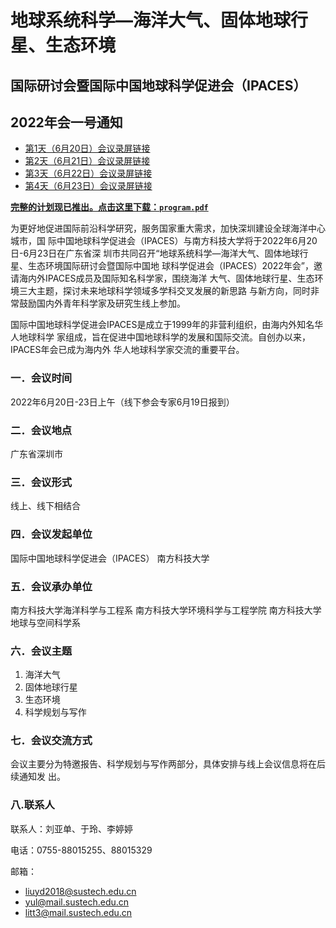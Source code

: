 # 地球系统科学—海洋大气、固体地球行星、生态环境
## 国际研讨会暨国际中国地球科学促进会（IPACES）
## 2022年会一号通知

- [第1天（6月20日）会议录屏链接](https://v.youku.com/v_show/id_XNTg5NDMyNzM3Ng==.html)
- [第2天（6月21日）会议录屏链接](https://v.youku.com/v_show/id_XNTg5NDMzMDkzMg==.html)
- [第3天（6月22日）会议录屏链接](https://v.youku.com/v_show/id_XNTg5MzA0MzgyNA==.html)
- [第4天（6月23日）会议录屏链接](https://v.youku.com/v_show/id_XNTg5NDM4MjI1Mg==.html)

[**完整的计划现已推出。点击这里下载：`program.pdf`**](https://raw.githubusercontent.com/aspyrx/ipaces.org/80b9368bb4c7dca3c2be786c193b4523b17c9296/public/events/2022-06-20-annual-meeting/program.pdf)

为更好地促进国际前沿科学研究，服务国家重大需求，加快深圳建设全球海洋中心城市，国
际中国地球科学促进会（IPACES）与南方科技大学将于2022年6月20日-6月23日在广东省深
圳市共同召开“地球系统科学—海洋大气、固体地球行星、生态环境国际研讨会暨国际中国地
球科学促进会（IPACES）2022年会”，邀请海内外IPACES成员及国际知名科学家，围绕海洋
大气、固体地球行星、生态环境三大主题，探讨未来地球科学领域多学科交叉发展的新思路
与新方向，同时非常鼓励国内外青年科学家及研究生线上参加。

国际中国地球科学促进会IPACES是成立于1999年的非营利组织，由海内外知名华人地球科学
家组成，旨在促进中国地球科学的发展和国际交流。自创办以来，IPACES年会已成为海内外
华人地球科学家交流的重要平台。

### 一．会议时间

2022年6月20日-23日上午（线下参会专家6月19日报到）

### 二．会议地点

广东省深圳市

### 三．会议形式

线上、线下相结合

### 四．会议发起单位

国际中国地球科学促进会（IPACES）
南方科技大学

### 五．会议承办单位

南方科技大学海洋科学与工程系
南方科技大学环境科学与工程学院
南方科技大学地球与空间科学系

### 六．会议主题

1. 海洋大气
2. 固体地球行星
3. 生态环境
4. 科学规划与写作

### 七．会议交流方式

会议主要分为特邀报告、科学规划与写作两部分，具体安排与线上会议信息将在后续通知发
出。

### 八.联系人

联系人：刘亚单、于玲、李婷婷

电话：0755-88015255、88015329

邮箱：
- liuyd2018@sustech.edu.cn
- yul@mail.sustech.edu.cn
- litt3@mail.sustech.edu.cn

